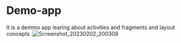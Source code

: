 # Demo-app

It is a demmo app learing about activities and fragments and layout concepts .![Screenshot_20230202_200308](https://user-images.githubusercontent.com/123369675/216354164-8acb99f6-bc27-448e-9cf4-d26e725ae4d6.png)
